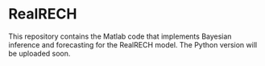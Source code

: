 # RealRECH
This repository contains the Matlab code that implements Bayesian inference and forecasting for the RealRECH model.
The Python version will be uploaded soon.
